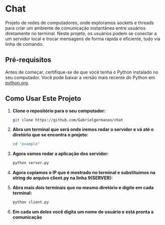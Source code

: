 # Chat

Projeto de redes de computadores, onde exploramos sockets e threads para criar um ambiente de comunicação instantânea entre usuários diretamente no terminal.
Neste projeto, os usuários podem se conectar a um servidor local e trocar mensagens de forma rápida e eficiente, tudo via linha de comando.

## Pré-requisitos

Antes de começar, certifique-se de que você tenha o Python instalado no seu computador. Você pode baixar a versão mais recente do Python em [python.org](https://www.python.org/).

## Como Usar Este Projeto

1. **Clone o repositório para o seu computador:**
   ```bash
   git clone https://github.com/Gabrielgermanoo/chat

2. **Abra um terminal que será onde iremos rodar o servidor e vá até o diretório que se encontra o projeto:**
   ```bash
   cd "example"

3. **Agora vamos rodar a aplicação dos servidor:**
    ```bash
   python server.py

4. **Agora copiamos o IP que é mostrado no terminal e substituimos na string do arquivo client.py na linha 9(SERVER):**

5. **Abra mais dois terminais que no mesmo diretório e digite em cada terminal:**
    ```bash
   python client.py

6. **Em cada um deles você digita um nome de usuário e está pronta a comunicação**
